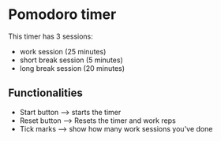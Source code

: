 # Pomodoro timer

This timer has 3 sessions:
  - work session (25 minutes)
  - short break session (5 minutes)
  - long break session (20 minutes)

## Functionalities

- Start button --> starts the timer
- Reset button --> Resets the timer and work reps
- Tick marks --> show how many work sessions you've done


